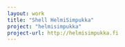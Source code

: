 ```yaml
---
layout: work
title: "Shell HelmiSimpukka"
project: "helmisimpukka"
project-url: http://helmisimpukka.fi
---
```

